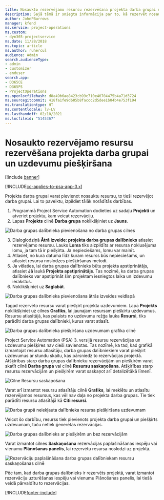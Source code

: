 ```yaml
---
title: Nosaukto rezervējamo resursu rezervēšana projekta darba grupai un uzdevumu piešķiršana
description: Šajā tēmā ir sniegta informācija par to, kā rezervēt nosauktos resursus projekta darba grupām un piešķirt tās uzdevumiem.
author: JohnPBurrows
manager: kfend
ms.service: project-operations
ms.custom:
- dyn365-projectservice
ms.date: 11/28/2018
ms.topic: article
ms.author: ruhercul
audience: Admin
search.audienceType:
- admin
- customizer
- enduser
search.app:
- D365CE
- D365PS
- ProjectOperations
ms.openlocfilehash: d8a49b6ae8423cb99c710e40704475b4a71d3724
ms.sourcegitcommit: 418fa1fe9d605b8faccc2d5dee1b04b4e753f194
ms.translationtype: HT
ms.contentlocale: lv-LV
ms.lasthandoff: 02/10/2021
ms.locfileid: "5145367"
---
```

# <a name="book-named-bookable-resources-to-a-project-team-and-assign-tasks"></a>Nosaukto rezervējamo resursu rezervēšana projekta darba grupai un uzdevumu piešķiršana 

[!include [banner](../includes/psa-now-project-operations.md)]

[!INCLUDE[cc-applies-to-psa-app-3.x](../includes/cc-applies-to-psa-app-3x.md)]

Projekta darba grupai varat pievienot nosauktu resursu, to tieši rezervējot darba grupai. Lai to paveiktu, izpildiet tālāk norādītās darbības.

1. Programmā Project Service Automation dodieties uz sadaļu **Projekti** un atveriet projektu, kam veicat rezervāciju.
2. Lapas **Projekts** cilnē **Darba grupa** noklikšķiniet uz **Jauns**. 

![Darba grupas dalībnieka pievienošana no darba grupas cilnes](media/RM-how-to-1.png)

3. Dialoglodziņā **Ātrā izveide: projekta darba grupas dalībnieks** atlasiet rezervējamo resursu. Lauks **Loma** tiks aizpildīts ar resursa noklusējuma lomu, ja tam tā ir piešķirta. Ja nepieciešams, lomu var mainīt. 
4. Atlasiet, no kura datuma līdz kuram resurss būs nepieciešams, un atlasiet resursa noslodzes piešķiršanas metodi. 
5. Ja vēlaties, lai darba grupas dalībnieks būtu projekta apstiprinātājs, atlasiet **Jā** laukā **Projekta apstiprinātājs**. Tas nozīmē, ka darba grupas dalībnieks var apstiprināt šim projektam iesniegtos laika un izdevumu ierakstus. 
6. Noklikšķiniet uz **Saglabāt**.

![Darba grupas dalībnieka pievienošana ātrās izveides veidlapā](media/RM-how-to-2.png)


Tagad rezervēto resursu varat piešķirt projekta uzdevumiem. Lapā **Projekts** noklikšķiniet uz cilnes **Grafiks**, lai jaunajam resursam piešķirtu uzdevumus. Resursu atlasītājā, kas palaists no uzdevumu režģa lauka **Resursi**, tiks parādīti darba grupas dalībnieki, kurus varat atlasīt.

![Darba grupas dalībnieka piešķiršana uzdevumam grafika cilnē](media/RM-how-to-3.png)

Project Service Automation (PSA) 3. versijā resursu rezervācijas un uzdevumu piešķires nav cieši savienotas. Tas nozīmē, ka tad, kad grafikā izmantojat resursu atlasītāju, darba grupas dalībniekiem varat piešķirt uzdevumus ar stundu skaitu, kas pārsniedz to rezervācijas projektā.
Atšķirības starp darba grupas dalībnieku rezervācijām un piešķirēm varat skatīt cilnē **Darba grupa** vai cilnē **Resursu saskaņošana**. Atšķirības starp resursu rezervācijām un piešķirēm varat saskaņot arī detalizētākā līmenī.

![Cilne Resursu saskaņošana](media/RM-how-to-4.png)

Varat arī izmantot resursu atlasītāju cilnē **Grafiks**, lai meklētu un atlasītu rezervējamos resursus, kas vēl nav daļa no projekta darba grupas. Tie tiek parādīti resursu atlasītājā kā **Citi resursi**.

![Darba grupā neiekļauta dalībnieka resursa piešķiršana uzdevumam](media/RM-how-to-5.png)

Veicot šo darbību, resurss tiek pievienots projekta darba grupai un piešķirts uzdevumam, taču netiek ģenerētas rezervācijas.

![Darba grupas dalībnieks ar piešķirēm un bez rezervācijām](media/RM-how-to-6.png)

Varat izmantot cilnes **Saskaņošana** rezervācijas paplašināšanas iespēju vai vienumu **Plānošanas panelis**, lai rezervētu resursa noslodzi uz projektā.

![Rezervāciju paplašināšana darba grupas dalībniekam resursu saskaņošanas cilnē](media/RM-how-to-7.png)

Pēc tam, kad darba grupas dalībnieks ir rezervēts projektā, varat izmantot rezervāciju uzturēšanas iespēju vai vienumu Plānošanas panelis, lai tiešā veidā pārvaldītu to rezervācijas.


[!INCLUDE[footer-include](../includes/footer-banner.md)]